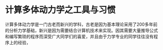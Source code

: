 # 计算多体动力学之工具与习惯

计算多体动力学是一门古老而新兴的学科，古老是因为基本理论采用了200多年前的分析力学基础，新兴是因为需要结合计算机技术来实现。因其需要大量推导公式和编写繁琐的程序而深受广大同学们的喜爱，并且由于力学专业的同学往往没有程序上的经验，

